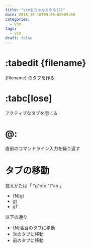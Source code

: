 ```yaml
---
title: "vimをちゃんとやる(2)"
date: 2018-10-16T09:00:00+09:00
categories:
  - vim
tags:
  - vim
draft: false
---
```

# :tabedit {filename}
{filename} のタブを作る

# :tabc[lose]
アクティブなタブを閉じる

# @:
直前のコマンドライン入力を繰り返す

# タブの移動
覚えかたは「 "g"oto "t"ab 」

* {N}gt
* gt
* gT

以下の通り

* {N}番目のタブに移動
* 次のタブに移動
* 前のタブに移動
